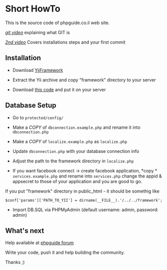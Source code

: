 Short HowTo
=============

This is the source code of phpguide.co.il web site.

*[git video](http://phpguide.co.il/%D7%9E%D7%94+%D7%96%D7%94+git.htm)* explaining what GIT is

*[2nd video](http://phpguide.co.il/git+%D7%9E%D7%A2%D7%A9%D7%99+_+%D7%A2%D7%95%D7%A8%D7%9B%D7%99%D7%9D+%D7%90%D7%AA+phpguide.htm)* Covers installations steps and your first commit

Installation
------------

- Download [YiiFramework](http://www.yiiframework.com/)


- Extract the Yii archive and copy "framework" directory to your server

- Download [this code](https://github.com/intval/phpguide/zipball/master) and put it on your server


Database Setup
--------------

- Go to `protected/config/`

- Make a *COPY* of `dbconnection.example.php` and rename it into `dbconnection.php`

- Make a *COPY* of `localize.example.php` as `localize.php`

- Update `dbconnection.php` with your database connection info

- Adjust the path to the framework directory in `localize.php`

- If you want facebook connect -> create facebook application, *copy * `services.example.php` and rename into `services.php`
  change the appid & appsecret to those of your application and you are good to go.

If you put "framework" directory in public_html - it should be somethig like

  `$conf['params']['PATH_TO_YII'] = dirname(__FILE__).'/../../framework';`

- Import DB.SQL via PHPMyAdmin (default username: admin, password: admin)


What's next
-----------

Help available at [phpguide forum](http://phpguide.co.il/forum/)

Write your code, push it and help building the community.

Thanks ;)